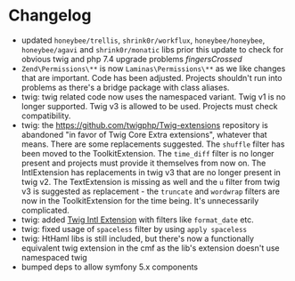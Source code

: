 # Changelog

- updated `honeybee/trellis`, `shrink0r/workflux`, `honeybee/honeybee`, `honeybee/agavi` and `shrink0r/monatic` libs prior this update to check for obvious twig and php 7.4 upgrade problems *fingersCrossed*
- ``Zend\Permissions\**`` is now ``Laminas\Permissions\**`` as we like changes that are important. Code has been adjusted. Projects shouldn't run into problems as there's a bridge package with class aliases.
- twig: twig related code now uses the namespaced variant. Twig v1 is no longer supported. Twig v3 is allowed to be used. Projects must check compatibility.
- twig: the https://github.com/twigphp/Twig-extensions repository is abandoned "in favor of Twig Core Extra extensions", whatever that means. There are some replacements suggested. The `shuffle` filter has been moved to the ToolkitExtension. The `time_diff` filter is no longer present and projects must provide it themselves from now on. The IntlExtension has replacements in twig v3 that are no longer present in twig v2. The TextExtension is missing as well and the `u` filter from twig v3 is suggested as replacement - the `truncate` and `wordwrap` filters are now in the ToolkitExtension for the time being. It's unnecessarily complicated.
- twig: added [Twig Intl Extension](https://github.com/twigphp/intl-extra) with filters like ``format_date`` etc.
- twig: fixed usage of `spaceless` filter by using `apply spaceless`
- twig: HtHaml libs is still included, but there's now a functionally equivalent twig extension in the cmf as the lib's extension doesn't use namespaced twig
- bumped deps to allow symfony 5.x components
